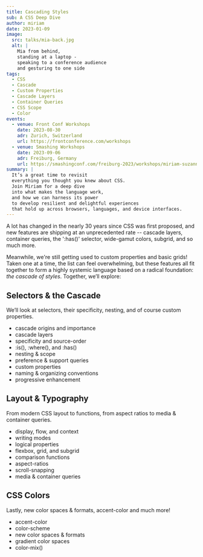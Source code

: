 ```yaml
---
title: Cascading Styles
sub: A CSS Deep Dive
author: miriam
date: 2023-01-09
image:
  src: talks/mia-back.jpg
  alt: |
    Mia from behind,
    standing at a laptop -
    speaking to a conference audience
    and gesturing to one side
tags:
  - CSS
  - Cascade
  - Custom Properties
  - Cascade Layers
  - Container Queries
  - CSS Scope
  - Color
events:
  - venue: Front Conf Workshops
    date: 2023-08-30
    adr: Zurich, Switzerland
    url: https://frontconference.com/workshops
  - venue: Smashing Workshops
    date: 2023-09-06
    adr: Freiburg, Germany
    url: https://smashingconf.com/freiburg-2023/workshops/miriam-suzanne/
summary: |
  It’s a great time to revisit
  everything you thought you knew about CSS.
  Join Miriam for a deep dive
  into what makes the language work,
  and how we can harness its power
  to develop resilient and delightful experiences
  that hold up across browsers, languages, and device interfaces.
---
```


A lot has changed in the nearly 30 years since CSS was first proposed,
and new features are shipping at an unprecedented rate --
cascade layers, container queries,
the ':has()' selector, wide-gamut colors,
subgrid, and so much more.

Meanwhile, we're still getting used to
custom properties and basic grids!
Taken one at a time, the list can feel overwhelming,
but these features all fit together to form a highly systemic language
based on a radical foundation: _the cascade of styles_.
Together, we’ll explore:

## Selectors & the Cascade

We’ll look at selectors,
their specificity,
nesting, and of course custom properties.

- cascade origins and importance
- cascade layers
- specificity and source-order
- :is(), :where(), and :has()
- nesting & scope
- preference & support queries
- custom properties
- naming & organizing conventions
- progressive enhancement

## Layout & Typography

From modern CSS layout to functions,
from aspect ratios to media & container queries.

- display, flow, and context
- writing modes
- logical properties
- flexbox, grid, and subgrid
- comparison functions
- aspect-ratios
- scroll-snapping
- media & container queries

## CSS Colors

Lastly, new color spaces & formats, accent-color and much more!

- accent-color
- color-scheme
- new color spaces & formats
- gradient color spaces
- color-mix()
